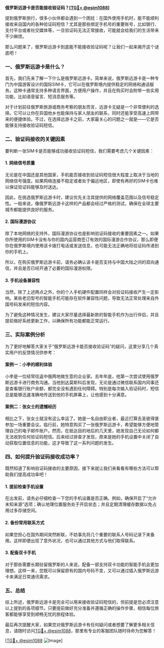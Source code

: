 **俄罗斯远游卡是否能接收验证码？[[TG💪+ @esim1088](https://t.me/s/esim1088)]**

提到俄罗斯旅行，很多小伙伴都会遇到一个困扰：在国外使用手机时，能不能顺利接收来自国内的各种验证码短信？尤其是那些绑定手机号的重要账号，比如银行、支付平台或者社交媒体等，一旦验证码无法正常接收，可能就会给我们的生活带来不少麻烦。

那么问题来了，俄罗斯远游卡到底能不能接收验证码呢？让我们一起来揭开这个谜底吧！

### 一、俄罗斯远游卡是什么？

首先，我们先来了解一下什么是俄罗斯远游卡。简单来说，俄罗斯远游卡是一种专门为中国游客设计的国际SIM卡，它可以在俄罗斯境内提供稳定的网络和通话服务。这种卡通常支持多种语言界面，方便用户操作，并且在购买时会附带一些实用功能，比如语音留言、短消息服务等。

对于计划前往俄罗斯旅游或商务考察的朋友而言，远游卡无疑是一个非常便利的选择。它可以让你在异国他乡也能保持与家人朋友的联系，同时还能享受高速上网带来的便捷体验。不过，在选择远游卡之前，大家最关心的问题之一就是——它是否能够支持接收验证码短信。

### 二、验证码接收的关键因素

要判断一张SIM卡是否能够成功接收验证码短信，我们需要考虑几个关键因素：

#### 1. 网络信号质量
无论是在中国还是其他国家，手机能否接收到验证码短信很大程度上取决于当地的网络信号强度。如果网络连接不稳定或者处于偏远地区，即使有再好的SIM卡也难以保证验证码能够及时送达。

因此，在挑选俄罗斯远游卡时，建议优先关注其提供的网络覆盖范围以及信号稳定性。一般来说，像俄罗斯远游卡这样的产品都会经过严格的测试，确保在全球主要城市都能提供良好的服务。

#### 2. 国际漫游协议
除了本地网络的支持外，国际漫游协议也是影响验证码接收的重要因素之一。如果你所使用的SIM卡没有与你的国内运营商签订有效的国际漫游合作协议，那么即便你在俄罗斯境内使用该卡拨打电话或发送信息，也可能无法正确地将验证码传递到你的手机上。

所以，在购买俄罗斯远游卡前，请务必确认该卡是否支持与中国大陆之间的双向通信，并且是否已经开通了必要的国际漫游权限。

#### 3. 手机设备兼容性
当然，除了上述两点之外，你的个人手机硬件配置同样会对验证码接收产生一定影响。某些老旧型号的智能手机可能存在软件兼容性问题，导致无法正常处理来自外国号码发来的短信内容。

为了避免这种情况发生，建议大家尽量选择最新款的智能手机作为出行伴侣，并且提前做好系统更新工作，以确保所有功能都能正常运行。

### 三、实际案例分析

为了更好地解答大家关于“俄罗斯远游卡能否接收验证码”的疑问，这里分享几个真实用户的反馈情况供参考：

#### 案例一：小李的顺利体验
小李是一位经常往返中俄两地做生意的企业家。去年年底，他第一次尝试使用俄罗斯远游卡进行商务沟通。当他到达莫斯科后发现，无论是通过微信联系国内同事还是查看银行账户余额，都完全没有遇到任何障碍。特别是每次输入验证码时，短信总是能够迅速准确地传送到他的手机屏幕上，让他感到十分满意。

#### 案例二：张女士的遗憾经历
相比之下，张女士就没有这么幸运了。她是一名自由职业者，最近打算去圣彼得堡参加一场重要会议。临行前，她特意购买了一张俄罗斯远游卡，希望能够方便地管理自己的电子邮件账户。然而，在抵达目的地后的几天里，她发现自己无论如何都无法收到任何验证码短信。后来经过排查才发现，原来是她的手机设置中关闭了自动获取位置信息的功能，这才导致了这一系列问题的发生。

### 四、如何提升验证码接收成功率？

既然知道了影响验证码接收的主要原因，接下来就让我们来看看有哪些方法可以帮助我们提高成功率吧！

#### 1. 提前检查手机设置
在出发前，请务必仔细检查一下您的手机设置是否正确。例如，确保开启了“允许未知来源”选项；确认地理位置服务处于开启状态；并且定期清理缓存数据以免占用过多存储空间。

#### 2. 备份常用联系方式
如果您担心在国外期间突然断联，不妨事先将几个重要的联系人号码记录下来备用。这样即便出现了意外状况，也可以通过其他方式与他们取得联系。

#### 3. 配备双卡手机
对于那些需要长期驻留俄罗斯的人来说，配备一部支持双卡功能的智能手机会更加理想。这样一来，您既可以保留原有的国内号码不变，又可以通过插入俄罗斯远游卡来满足日常通讯需求。

### 五、总结

综上所述，俄罗斯远游卡是完全可以用来接收验证码短信的，但前提是您必须注意以上提到的各项细节。只要提前做好充分准备并遵循正确的操作步骤，相信每位旅客都能够享受到顺畅无忧的旅程体验。

最后再次提醒大家，如果您对俄罗斯远游卡有任何疑问或者想要了解更多相关信息，请随时访问[TG💪+ @esim1088](https://t.me/s/esim1088)，那里有专业的客服团队随时待命为您解答！

[[TG💪+ @esim1088](https://t.me/s/esim1088) ![Image](https://i.postimg.cc/4NQfJmqS/Snipaste-2025-05-13-00-14-12.png)]